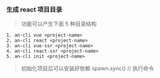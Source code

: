 ### 生成 react 项目目录
> 功能可以产生下面 5 种目录结构  

```
1. an-cli vue <project-name>
2. an-cli react <project-name>
3. an-cli vue-ssr <project-name>
4. an-cli react-ssr <project-name>
5. an-cli init <project-name>

```
> 初始化项目后可以安装好依赖
  spawn.sync() // 执行命令
> 
